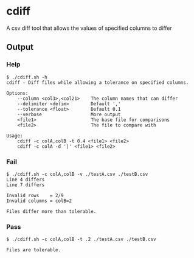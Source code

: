 # cdiff

A csv diff tool that allows the values of specified columns to differ

## Output

### Help

```
$ ./cdiff.sh -h
cdiff - Diff files while allowing a tolerance on specified columns.

Options:
    --column <col3>,<col21>    The column names that can differ
    --delimiter <delim>        Default ','
    --tolerance <float>        Default 0.1
    --verbose                  More output
    <file1>                    The base file for comparisons
    <file2>                    The file to compare with

Usage:
    cdiff -c colA,colB -t 0.4 <file1> <file2>
    cdiff -c colA -d '|' <file1> <file2>
```

### Fail

```
$ ./cdiff.sh -c colA,colB -v ./testA.csv ./testB.csv
Line 4 differs
Line 7 differs

Invalid rows    = 2/9
Invalid columns = colB=2

Files differ more than tolerable.
```

### Pass

```
$ ./cdiff.sh -c colA,colB -t .2 ./testA.csv ./testB.csv

Files are tolerable.

```